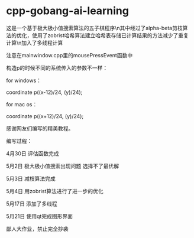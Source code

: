 # cpp-gobang-ai-learning

这是一个基于极大极小值搜索算法的五子棋程序\n其中经过了alpha-beta剪枝算法的优化，使用了zobrist哈希算法建立哈希表存储已计算结果的方法减少了重复计算\n加入了多线程计算

注意在mainwindow.cpp里的mousePressEvent函数中

构造p的时候不同的系统传入的参数不一样：

for windows：

coordinate p((x-12)/24, (y)/24);

for mac os：

coordinate p((x+12)/24, (y)/24);

感谢网友们编写的精美教程。

编写过程：

4月30日 评估函数完成

5月2日 极大极小值搜索出现问题 选择不了最优解

5月3日 减枝算法完成 

5月4日 用zobrist算法进行了进一步的优化

5月17日 添加了多线程

5月21日 使用qt完成图形界面

鄙人大作业，禁止完全抄袭
